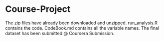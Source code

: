# Course-Project
The zip files have already been downloaded and unzipped.
run_analysis.R contains the code.
CodeBook.md contains all the variable names.
The final dataset has been submitted @ Coursera Submission.
